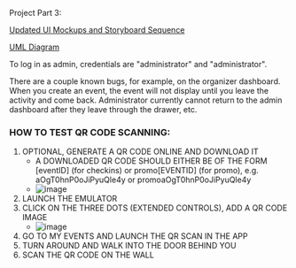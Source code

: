Project Part 3:

[Updated UI Mockups and Storyboard Sequence](https://github.com/CMPUT301W24T57/holos-Project/wiki/Updated-UI-Mockups-Storyboard-for-Project-Part-%233) 


[UML Diagram](https://github.com/CMPUT301W24T57/holos-Project/wiki/UML-Diagram-(Project-Part-%233))

To log in as admin, credentials are "administrator" and "administrator". 

There are a couple known bugs, for example, on the organizer dashboard. When you create an event, the event will not display until you leave the activity and come back. Administrator currently cannot return to the admin dashboard after they leave through the drawer, etc.

### HOW TO TEST QR CODE SCANNING:
1. OPTIONAL, GENERATE A QR CODE ONLINE AND DOWNLOAD IT
   - A DOWNLOADED QR CODE SHOULD EITHER BE OF THE FORM [eventID] (for checkins) or promo[EVENTID] (for promo), e.g. aOgT0hnP0oJiPyuQle4y or promoaOgT0hnP0oJiPyuQle4y
   - ![image](https://github.com/CMPUT301W24T57/holos-Project/assets/87889479/d0bb839b-ddab-4e52-a6ef-100d0f7834ad)
2. LAUNCH THE EMULATOR
3. CLICK ON THE THREE DOTS (EXTENDED CONTROLS), ADD A QR CODE IMAGE
   - ![image](https://github.com/CMPUT301W24T57/holos-Project/assets/87889479/51c2d897-d9d2-4cf3-86ab-f9181d455fc8)
4. GO TO MY EVENTS AND LAUNCH THE QR SCAN IN THE APP
5. TURN AROUND AND WALK INTO THE DOOR BEHIND YOU
6. SCAN THE QR CODE ON THE WALL
